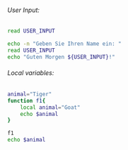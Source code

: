######  User Input:
```bash 
read USER_INPUT  
```

```bash
echo -n "Geben Sie Ihren Name ein: "  
read USER_INPUT  
echo "Guten Morgen ${USER_INPUT}!"
```

###### Local variables:
```bash
animal="Tiger"
function f1{
	local animal="Goat"
	echo $animal
}

f1
echo $animal
```

